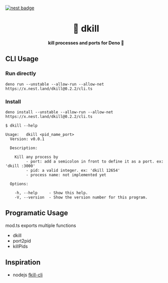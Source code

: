[![nest badge](https://nest.land/badge.svg)](https://nest.land/package/your-module)

<h1 align="center">
  🎯 dkill
</h1>

<p align="center">
  <b>kill processes and ports for Deno 🦕</b>
</p>

## CLI Usage

### Run directly

```
deno run --unstable --allow-run --allow-net https://x.nest.land/dkill@0.2.2/cli.ts
```

### Install

```
deno install --unstable --allow-run --allow-net https://x.nest.land/dkill@0.2.2/cli.ts
```

```
$ dkill --help

Usage:   dkill <pid_name_port>
  Version: v0.0.1

  Description:

    Kill any process by
         - port: add a semicolon in front to define it as a port. ex: 'dkill :3000'
         - pid: a valid integer. ex: 'dkill 12654' 
         - process name: not implemented yet

  Options:

    -h, --help     - Show this help.
    -V, --version  - Show the version number for this program.
```

## Programatic Usage

mod.ts exports multiple functions

- dkill
- port2pid
- killPids

## Inspiration

- nodejs [fkill-cli](https://www.npmjs.com/package/fkill-cli)
